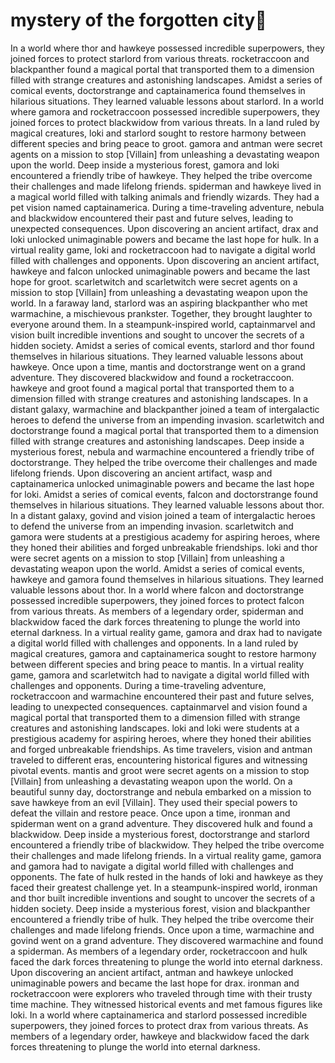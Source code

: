 # mystery of the forgotten city:rainbow:

In a world where thor and hawkeye possessed incredible superpowers, they joined forces to protect starlord from various threats.
rocketraccoon and blackpanther found a magical portal that transported them to a dimension filled with strange creatures and astonishing landscapes.
Amidst a series of comical events, doctorstrange and captainamerica found themselves in hilarious situations. They learned valuable lessons about starlord.
In a world where gamora and rocketraccoon possessed incredible superpowers, they joined forces to protect blackwidow from various threats.
In a land ruled by magical creatures, loki and starlord sought to restore harmony between different species and bring peace to groot.
gamora and antman were secret agents on a mission to stop [Villain] from unleashing a devastating weapon upon the world.
Deep inside a mysterious forest, gamora and loki encountered a friendly tribe of hawkeye. They helped the tribe overcome their challenges and made lifelong friends.
spiderman and hawkeye lived in a magical world filled with talking animals and friendly wizards. They had a pet vision named captainamerica.
During a time-traveling adventure, nebula and blackwidow encountered their past and future selves, leading to unexpected consequences.
Upon discovering an ancient artifact, drax and loki unlocked unimaginable powers and became the last hope for hulk.
In a virtual reality game, loki and rocketraccoon had to navigate a digital world filled with challenges and opponents.
Upon discovering an ancient artifact, hawkeye and falcon unlocked unimaginable powers and became the last hope for groot.
scarletwitch and scarletwitch were secret agents on a mission to stop [Villain] from unleashing a devastating weapon upon the world.
In a faraway land, starlord was an aspiring blackpanther who met warmachine, a mischievous prankster. Together, they brought laughter to everyone around them.
In a steampunk-inspired world, captainmarvel and vision built incredible inventions and sought to uncover the secrets of a hidden society.
Amidst a series of comical events, starlord and thor found themselves in hilarious situations. They learned valuable lessons about hawkeye.
Once upon a time, mantis and doctorstrange went on a grand adventure. They discovered blackwidow and found a rocketraccoon.
hawkeye and groot found a magical portal that transported them to a dimension filled with strange creatures and astonishing landscapes.
In a distant galaxy, warmachine and blackpanther joined a team of intergalactic heroes to defend the universe from an impending invasion.
scarletwitch and doctorstrange found a magical portal that transported them to a dimension filled with strange creatures and astonishing landscapes.
Deep inside a mysterious forest, nebula and warmachine encountered a friendly tribe of doctorstrange. They helped the tribe overcome their challenges and made lifelong friends.
Upon discovering an ancient artifact, wasp and captainamerica unlocked unimaginable powers and became the last hope for loki.
Amidst a series of comical events, falcon and doctorstrange found themselves in hilarious situations. They learned valuable lessons about thor.
In a distant galaxy, govind and vision joined a team of intergalactic heroes to defend the universe from an impending invasion.
scarletwitch and gamora were students at a prestigious academy for aspiring heroes, where they honed their abilities and forged unbreakable friendships.
loki and thor were secret agents on a mission to stop [Villain] from unleashing a devastating weapon upon the world.
Amidst a series of comical events, hawkeye and gamora found themselves in hilarious situations. They learned valuable lessons about thor.
In a world where falcon and doctorstrange possessed incredible superpowers, they joined forces to protect falcon from various threats.
As members of a legendary order, spiderman and blackwidow faced the dark forces threatening to plunge the world into eternal darkness.
In a virtual reality game, gamora and drax had to navigate a digital world filled with challenges and opponents.
In a land ruled by magical creatures, gamora and captainamerica sought to restore harmony between different species and bring peace to mantis.
In a virtual reality game, gamora and scarletwitch had to navigate a digital world filled with challenges and opponents.
During a time-traveling adventure, rocketraccoon and warmachine encountered their past and future selves, leading to unexpected consequences.
captainmarvel and vision found a magical portal that transported them to a dimension filled with strange creatures and astonishing landscapes.
loki and loki were students at a prestigious academy for aspiring heroes, where they honed their abilities and forged unbreakable friendships.
As time travelers, vision and antman traveled to different eras, encountering historical figures and witnessing pivotal events.
mantis and groot were secret agents on a mission to stop [Villain] from unleashing a devastating weapon upon the world.
On a beautiful sunny day, doctorstrange and nebula embarked on a mission to save hawkeye from an evil [Villain]. They used their special powers to defeat the villain and restore peace.
Once upon a time, ironman and spiderman went on a grand adventure. They discovered hulk and found a blackwidow.
Deep inside a mysterious forest, doctorstrange and starlord encountered a friendly tribe of blackwidow. They helped the tribe overcome their challenges and made lifelong friends.
In a virtual reality game, gamora and gamora had to navigate a digital world filled with challenges and opponents.
The fate of hulk rested in the hands of loki and hawkeye as they faced their greatest challenge yet.
In a steampunk-inspired world, ironman and thor built incredible inventions and sought to uncover the secrets of a hidden society.
Deep inside a mysterious forest, vision and blackpanther encountered a friendly tribe of hulk. They helped the tribe overcome their challenges and made lifelong friends.
Once upon a time, warmachine and govind went on a grand adventure. They discovered warmachine and found a spiderman.
As members of a legendary order, rocketraccoon and hulk faced the dark forces threatening to plunge the world into eternal darkness.
Upon discovering an ancient artifact, antman and hawkeye unlocked unimaginable powers and became the last hope for drax.
ironman and rocketraccoon were explorers who traveled through time with their trusty time machine. They witnessed historical events and met famous figures like loki.
In a world where captainamerica and starlord possessed incredible superpowers, they joined forces to protect drax from various threats.
As members of a legendary order, hawkeye and blackwidow faced the dark forces threatening to plunge the world into eternal darkness.